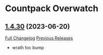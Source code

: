 # <DBM> Countpack Overwatch

## [1.4.30](https://github.com/DeadlyBossMods/DBM-CountPack-Overwatch/tree/1.4.30) (2023-06-20)
[Full Changelog](https://github.com/DeadlyBossMods/DBM-CountPack-Overwatch/compare/1.4.29...1.4.30) [Previous Releases](https://github.com/DeadlyBossMods/DBM-CountPack-Overwatch/releases)

- wrath toc bump  

